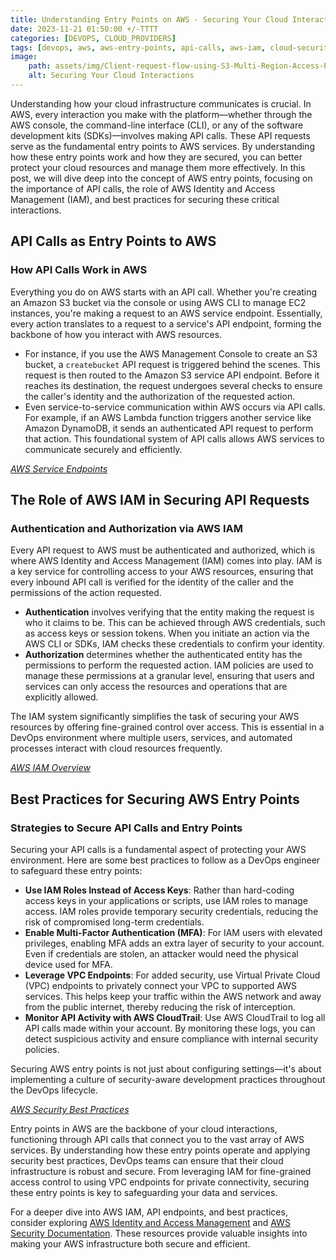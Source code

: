 ```yaml
---
title: Understanding Entry Points on AWS - Securing Your Cloud Interactions 
date: 2023-11-21 01:50:00 +/-TTTT
categories: [DEVOPS, CLOUD_PROVIDERS]
tags: [devops, aws, aws-entry-points, api-calls, aws-iam, cloud-security, devops-security]
image:
    path: assets/img/Client-request-flow-using-S3-Multi-Region-Access-Points-as-a-custom-origin-for-CloudFront-1024x381.png
    alt: Securing Your Cloud Interactions 
---
```


Understanding how your cloud infrastructure communicates is crucial. In AWS, every interaction you make with the platform—whether through the AWS console, the command-line interface (CLI), or any of the software development kits (SDKs)—involves making API calls. These API requests serve as the fundamental entry points to AWS services. By understanding how these entry points work and how they are secured, you can better protect your cloud resources and manage them more effectively. In this post, we will dive deep into the concept of AWS entry points, focusing on the importance of API calls, the role of AWS Identity and Access Management (IAM), and best practices for securing these critical interactions.

## API Calls as Entry Points to AWS

### How API Calls Work in AWS
Everything you do on AWS starts with an API call. Whether you're creating an Amazon S3 bucket via the console or using AWS CLI to manage EC2 instances, you're making a request to an AWS service endpoint. Essentially, every action translates to a request to a service's API endpoint, forming the backbone of how you interact with AWS resources.

- For instance, if you use the AWS Management Console to create an S3 bucket, a `createbucket` API request is triggered behind the scenes. This request is then routed to the Amazon S3 service API endpoint. Before it reaches its destination, the request undergoes several checks to ensure the caller's identity and the authorization of the requested action.
- Even service-to-service communication within AWS occurs via API calls. For example, if an AWS Lambda function triggers another service like Amazon DynamoDB, it sends an authenticated API request to perform that action. This foundational system of API calls allows AWS services to communicate securely and efficiently.

*[AWS Service Endpoints](https://aws.amazon.com/about-aws/global-infrastructure/)*

## The Role of AWS IAM in Securing API Requests

### Authentication and Authorization via AWS IAM
Every API request to AWS must be authenticated and authorized, which is where AWS Identity and Access Management (IAM) comes into play. IAM is a key service for controlling access to your AWS resources, ensuring that every inbound API call is verified for the identity of the caller and the permissions of the action requested.

- **Authentication** involves verifying that the entity making the request is who it claims to be. This can be achieved through AWS credentials, such as access keys or session tokens. When you initiate an action via the AWS CLI or SDKs, IAM checks these credentials to confirm your identity.
- **Authorization** determines whether the authenticated entity has the permissions to perform the requested action. IAM policies are used to manage these permissions at a granular level, ensuring that users and services can only access the resources and operations that are explicitly allowed.

The IAM system significantly simplifies the task of securing your AWS resources by offering fine-grained control over access. This is essential in a DevOps environment where multiple users, services, and automated processes interact with cloud resources frequently.

*[AWS IAM Overview](https://aws.amazon.com/iam/)*

## Best Practices for Securing AWS Entry Points

### Strategies to Secure API Calls and Entry Points
Securing your API calls is a fundamental aspect of protecting your AWS environment. Here are some best practices to follow as a DevOps engineer to safeguard these entry points:

- **Use IAM Roles Instead of Access Keys**: Rather than hard-coding access keys in your applications or scripts, use IAM roles to manage access. IAM roles provide temporary security credentials, reducing the risk of compromised long-term credentials.
- **Enable Multi-Factor Authentication (MFA)**: For IAM users with elevated privileges, enabling MFA adds an extra layer of security to your account. Even if credentials are stolen, an attacker would need the physical device used for MFA.
- **Leverage VPC Endpoints**: For added security, use Virtual Private Cloud (VPC) endpoints to privately connect your VPC to supported AWS services. This helps keep your traffic within the AWS network and away from the public internet, thereby reducing the risk of interception.
- **Monitor API Activity with AWS CloudTrail**: Use AWS CloudTrail to log all API calls made within your account. By monitoring these logs, you can detect suspicious activity and ensure compliance with internal security policies.

Securing AWS entry points is not just about configuring settings—it's about implementing a culture of security-aware development practices throughout the DevOps lifecycle.

*[AWS Security Best Practices](https://aws.amazon.com/architecture/security/)*

Entry points in AWS are the backbone of your cloud interactions, functioning through API calls that connect you to the vast array of AWS services. By understanding how these entry points operate and applying security best practices, DevOps teams can ensure that their cloud infrastructure is robust and secure. From leveraging IAM for fine-grained access control to using VPC endpoints for private connectivity, securing these entry points is key to safeguarding your data and services.

For a deeper dive into AWS IAM, API endpoints, and best practices, consider exploring [AWS Identity and Access Management](https://aws.amazon.com/iam/) and [AWS Security Documentation](https://docs.aws.amazon.com/security/). These resources provide valuable insights into making your AWS infrastructure both secure and efficient.